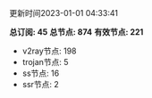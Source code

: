 更新时间2023-01-01 04:33:41

**总订阅: 45**
**总节点: 874**
**有效节点: 221**
- v2ray节点: 198
- trojan节点: 5
- ss节点: 16
- ssr节点: 2

